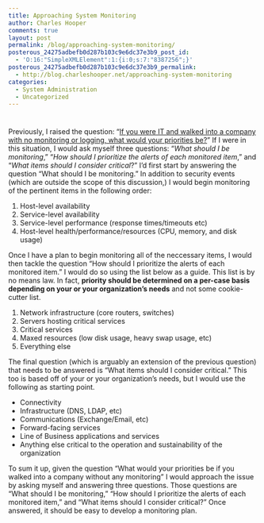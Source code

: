 ```yaml
---
title: Approaching System Monitoring
author: Charles Hooper
comments: true
layout: post
permalink: /blog/approaching-system-monitoring/
posterous_24275adbefb0d287b103c9e6dc37e3b9_post_id:
  - 'O:16:"SimpleXMLElement":1:{i:0;s:7:"8387256";}'
posterous_24275adbefb0d287b103c9e6dc37e3b9_permalink:
  - http://blog.charleshooper.net/approaching-system-monitoring
categories:
  - System Administration
  - Uncategorized
---
```

# 

Previously, I raised the question: “[If you were IT and walked into a company with no monitoring or logging, what would your priorities be?][1]” If I were in this situation, I would ask myself three questions: “*What should I be monitoring*,” “*How should I prioritize the alerts of each monitored item*,” and “*What items should I consider critical*?” 
I’d first start by answering the question “What should I be monitoring.” In addition to security events (which are outside the scope of this discussion,) I would begin monitoring of the pertinent items in the following order:

 [1]: http://subversity.net/if-you-were-it-and-walked-into-a-company-with

1.  Host-level availability
2.  Service-level availability
3.  Service-level performance (response times/timeouts etc)
4.  Host-level health/performance/resources (CPU, memory, and disk usage)

Once I have a plan to begin monitoring all of the neccessary items, I would then tackle the question “How should I prioritize the alerts of each monitored item.” I would do so using the list below as a guide. This list is by no means law. In fact, **priority should be determined on a per-case basis depending on your or your organization’s needs** and not some cookie-cutter list.

1.  Network infrastructure (core routers, switches)
2.  Servers hosting critical services
3.  Critical services
4.  Maxed resources (low disk usage, heavy swap usage, etc)
5.  Everything else

The final question (which is arguably an extension of the previous question) that needs to be answered is “What items should I consider critical.” This too is based off of your or your organization’s needs, but I would use the following as starting point.

*   Connectivity
*   Infrastructure (DNS, LDAP, etc)
*   Communications (Exchange/Email, etc)
*   Forward-facing services
*   Line of Business applications and services
*   Anything else critical to the operation and sustainability of the organization

To sum it up, given the question “What would your priorities be if you walked into a company without any monitoring” I would approach the issue by asking myself and answering three questions. Those questions are “What should I be monitoring,” “How should I prioritize the alerts of each monitored item,” and “What items should I consider critical?” Once answered, it should be easy to develop a monitoring plan.
